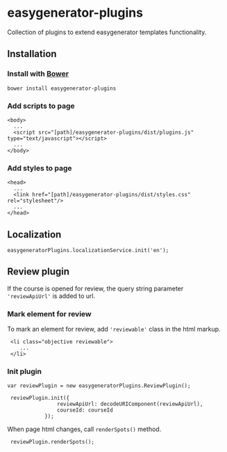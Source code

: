 # easygenerator-plugins

Collection of plugins to extend easygenerator templates functionality.

## Installation

### Install with [Bower](http://bower.io) 
```
bower install easygenerator-plugins
```

### Add scripts to page
```
<body>
  ...
  <script src="[path]/easygenerator-plugins/dist/plugins.js" type="text/javascript"></script>
  ...
</body>
```

### Add styles to page
```
<head>
  ...
  <link href="[path]/easygenerator-plugins/dist/styles.css" rel="stylesheet"/>
  ...
</head>
```

## Localization

```
easygeneratorPlugins.localizationService.init('en');
```

## Review plugin

If the course is opened for review, the query string parameter `'reviewApiUrl'` is added to url.

### Mark element for review

To mark an element for review, add `'reviewable'` class in the html markup.

```
 <li class="objective reviewable">
    ...
 </li>
```

### Init plugin

```
var reviewPlugin = new easygeneratorPlugins.ReviewPlugin();

 reviewPlugin.init({
                reviewApiUrl: decodeURIComponent(reviewApiUrl),
                courseId: courseId
            });
```

When page html changes, call `renderSpots()` method.

```
 reviewPlugin.renderSpots();
```


